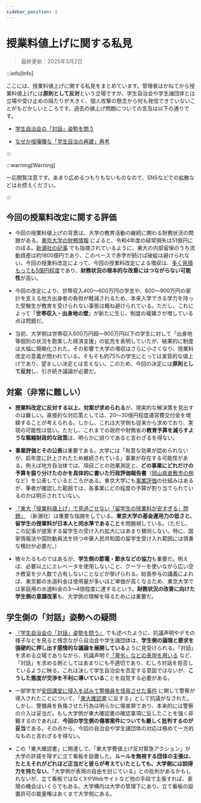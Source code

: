 ```yaml
---
sidebar_position: 3
---
```


# 授業料値上げに関する私見

> 最終更新：2025年3月2日

:::info[Info]

ここには、授業料値上げに関する私見をまとめています。管理者はかねてから授業料値上げには**原則として反対**という立場ですが、学生自治会や学生諸団体とは立場や受け止めの隔たりが大きく、個人攻撃の懸念から何も発信できていないことがもどかしいところです。過去の値上げ問題についての言及は以下の通りです。

- [学生自治会の「対話」姿勢を問う](https://kacchan-next.vercel.app/social/gakuhi)

- [なぜか喧嘩腰な「学生自治の再建」再考](https://kacchan-next.vercel.app/social/gakusei-jichi)

:::

:::warning[Warning]

一応閲覧注意です。あまり広めるつもりもないものなので、SNSなどでの拡散などはお控えください。

:::

## 今回の授業料改定に関する評価

- 今回の授業料値上げの背景は、大学の教育活動の継続に関わる財務状況の問題がある。[東京大学の財務情報](https://www.u-tokyo.ac.jp/ja/about/public-info/b06.html) によると、令和4年度の経常損失は51億円にのぼる。[新潮社の記事](https://www.fsight.jp/articles/-/50723) でも指摘されているように、東大の内部留保のうち流動資産は約1800億円であり、このペースで赤字が続けば破綻は避けられない。今回の授業料改定によって、今回の授業料改定による増収は、[多く見積もっても5億円程度](./gakuhi)であり、**財務状況の根本的な改善にはつながらない可能性**が高い。

- 今回の改定により、世帯収入400〜600万円の学生や、600〜900万円の家計を支える地方出身者の負担が軽減されるため、本来入学できる学力を持った受験生が教育を受けられない事態は概ね避けられている。ただし、これによって「**世帯収入・出身地の壁**」が新たに生じ、制度の複雑さが増している点は問題だ。

- 当初、大学側は世帯収入600万円超〜900万円以下の学生に対して「出身地等個別の状況を勘案した経済支援」の拡充を表明していたが、結果的に制度は大幅に簡略化された。その影響で大学の増収はさらに小さくなり、授業料改定の意義が問われている。そもそも約75%の学生にとっては実質的な値上げであり、望ましい決定とは言えない。このため、今回の決定には**原則として反対**し、引き続き議論が必要だ。

## 対案（非常に難しい）

- **授業料改定に反対する以上、対案が求められる**が、現実的な解決策を見出すのは難しい。直接的な対応策としては、20〜30億円程度運営費交付金を増額することが考えられる。しかし、これは大学側も従来から求めており、実現の可能性は低い。ただし、これまでの政府や財務省の**教育予算を減らすような緊縮財政的な政策**は、明らかに誤りであると言わざるを得ない。

- **事業評価とその公表**は重要である。大学には「有意な効果が認められないが、前年度に計上されたため継続されている」事業が存在する可能性がある。例えば地方自治体では、項目ごとの効果測定と、**どの事業にどれだけの予算を振り分けたのかを具体的に書いた行政評価報告書**（[岡山県倉敷市の例](https://www.city.kurashiki.okayama.jp/secure/152001/gyouseikekka_r04.pdf)など）を公表しているところがある。東京大学にも[事業評価](https://www.u-tokyo.ac.jp/content/400166084.pdf)の仕組みはあるが、筆者が確認した範囲では、各事業にどの程度の予算が割り当てられているのかは明示されていない。

- [『東大「授業料値上げ」で見過ごせない「留学生の授業料が安すぎる」問題』](https://www.fsight.jp/articles/-/50723) （新潮社）は重要な指摘をしている。**東京大学の基金運用力の低さと、留学生の授業料が日本人と同水準であること**を問題視している。（ただし、この記事が提案する留学生の受け入れ拡大にはあまり賛同しない。特に、国家情報法や国防動員法を持つ中華人民共和国の留学生受け入れ範囲には慎重な検討が必要だ。）

- 微々たるものではあるが、**学生側の節電・節水などの協力**も重要だ。例えば、必要以上にエレベータを使用しないこと、クーラーを使いながら広い空き教室を少人数で占有しないことなどが挙げられる。総長参与の講義によれば、東京都の水道料金は使用量が多いほど単価が高くなるため、東京大学では家庭用の水道料金の3〜4倍程度に達するという。**財務状況の改善に向けた学生側の意識改革**も、大学側の理解を得るためには重要だ。

## 学生側の「対話」姿勢への疑問

- [『学生自治会の「対話」姿勢を問う』](https://kacchan-next.vercel.app/social/gakuhi) でも述べたように、抗議声明やデモの様子などを見ると残念ながら自治会や学生諸団体は、**学生側の論理と要求を強硬的に押し出す感情的な議論を展開している**ように見受けられる。「対話」を求める立場でありながら、抗議声明で[「卑劣」などの表現を用いる](https://todaijichikai.org/tuitionfee2024/phase2/#a2-2) など、「対話」を求める側としてはあまりにも不適切であり、むしろ対話を拒否しているように映る。これは決して学生自治会を否定する意図ではないが、**こうした態度が交渉を不利に導いている**ことを自覚する必要がある。

- 一部学生が[安田講堂に侵入を試みて警備員を怪我させた事件](https://www.asahi.com/articles/ASS6Q362ZS6QUTIL00RM.html) に関して警察が導入されたことについて、「[東大確認書](https://todaijichikai.org/kakunin/) に反する」として抗議がなされた。しかし、警備員を負傷させた行為は明らかに傷害罪であり、本来的には警察の介入は妥当だ。もし大学側が東大確認書の確認事項に反したことを強く非難するのであれば、**今回の学生側の傷害案件についても厳しく批判するのが妥当**である。その点から、今回の自治会や学生諸団体の対応は極めて一方的なものと言わざるを得ない。

- この「東大確認書」に関連して、「東大学費値上げ反対緊急アクション」が大学の許諾を得ずに立て看板を設置した。**ルールを無視する団体の主張は、たとえそれがどれほど正当だと彼らが考えていたとしても、大学側には説得力を持たない**。「大学側が表現の自由を封じている」との批判があるかもしれないが、立て看板ではなくXやWebサイトなど他の手段で主張すれば、表現の機会はいくらでもある。大学構内は大学の管理下にあり、立て看板の設置許可の裁量権はあくまで大学側にある。




